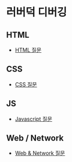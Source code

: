 # 러버덕 디버깅

## HTML
- [HTML 질문](https://github.com/feanar729/personal_study/blob/master/rubberduck%20Debugging/HTML/html%20RD.md)

## CSS
- [CSS 질문](https://github.com/feanar729/personal_study/blob/master/rubberduck%20Debugging/CSS/CSS%20RD.md)

## JS
- [Javascript 질문](https://github.com/feanar729/personal_study/blob/master/rubberduck%20Debugging/JS/JS%20RD.md)

## Web / Network
- [Web & Network 질문](https://github.com/feanar729/personal_study/blob/master/rubberduck%20Debugging/Web%26Network/web%26network%20RD.md)